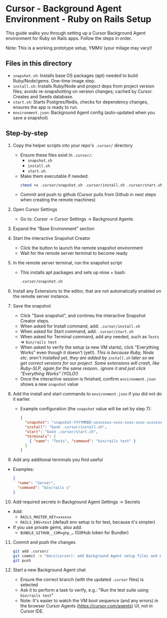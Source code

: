 # Cursor - Background Agent Environment - Ruby on Rails Setup

This guide walks you through setting up a Cursor Background Agent environment for Ruby on Rails apps. Follow the steps in order.

Note: This is a working prototype setup, YMMV (your milage may vary)!

## Files in this directory
- `snapshot.sh`: Installs base OS packages (apt) needed to build Ruby/Node/gems. One-time image step.
- `install.sh`: Installs Ruby/Node and project deps from project version files; avoids re-snapshotting on version changes; cached by Cursor. Creates and Seeds database.
- `start.sh`: Starts Postgres/Redis, checks for dependency changes, ensures the app is ready to run.
- `environment.json`: Background Agent config (auto-updated when you save a snapshot)

## Step-by-step
1) Copy the helper scripts into your repo's `.cursor/` directory
   - Ensure these files exist in `.cursor/`:
     - `snapshot.sh`
     - `install.sh`
     - `start.sh`
   - Make them executable if needed:
     ```bash
     chmod +x .cursor/snapshot.sh .cursor/install.sh .cursor/start.sh
     ```
   - Commit and push to github (Cursor pulls from Github in next steps when creating the remote machines)

2) Open Cursor Settings
   - Go to: Cursor → Cursor Settings → Background Agents

3) Expand the "Base Environment" section

4) Start the interactive Snapshot Creator
   - Click the button to launch the remote snapshot environment
   - Wait for the remote server terminal to become ready

5) In the remote server terminal, run the snapshot script
   - This installs apt packages and sets up mise + bash:
     ```bash
     .cursor/snapshot.sh
     ```
6) Install any Extensions to the editor, that are not automatically enabled on the remote server instance.

7) Save the snapshot
   - Click "Save snapshot", and contineu the interactive Snapshot Creator steps.
   - When asked for Install command, add: `.cursor/install.sh`
   - When asked for Start command, add: `.cursor/start.sh`
   - When asked for Terminal command, add any needed, such as `Tests` => `bin/rails test`
   - When asked to verify the setup (a new VM starts), click "Everything Works" even though it doesn't (yet!). *This is because Ruby, Node etc. aren't installed yet, they are added by `install.sh` later so we get correct versions for our project. Some extensions will crash, like Ruby-SLP, again for the same reason.. ignore it and just click "Everything Works" (YOLO!)*
   - Once the interactive session is finished, confirm `environment.json` shows a new `snapshot` value

8) Add the install and start commands to `environment.json` if you did not do it earlier.
   - Example configuration (the `snapshot` value will be set by step 7):
     ```json
     {
       "snapshot": "snapshot-YYYYMMDD-xxxxxxxx-xxxx-xxxx-xxxx-xxxxxxxxxxxx",
       "install": "bash .cursor/install.sh",
       "start": "bash .cursor/start.sh",
       "terminals": [
         { "name": "Tests", "command": "bin/rails test" }
       ]
     }
     ```

9)  Add any additional terminals you find useful
   - Examples:
     ```json
     {
       "name": "Server",
       "command": "bin/rails s"
     }
     ```

10) Add required secrets in Background Agent Settings → Secrets
   - Add:
     - `RAILS_MASTER_KEY=xxxxxx`
     - `RAILS_ENV=test` (default env setup is for test, because it's simpler)
   - If you use private gems, also add:
     - `BUNDLE_GITHUB__COM=ghp_…` (GitHub token for Bundler)

11) Commit and push the changes
    ```bash
    git add .cursor/
    git commit -m "docs(cursor): add Background Agent setup files and config"
    git push
    ```

12) Start a new Background Agent chat
    - Ensure the correct branch (with the updated `.cursor` files) is selected
    - Ask it to perform a task to verify, e.g.:
      "Run the test suite using `bin/rails test`"
    - Note: It's easier to watch the VM boot sequence (and any errors) in the browser Cursor Agents (https://cursor.com/agents) UI, not in Cursor IDE.
